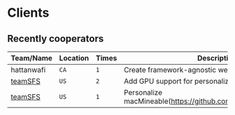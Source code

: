 # Clients

## Recently cooperators

<!--COOPERATORS_STARTS-->
|Team/Name|Location|Times|Description|
|-|-|-|-|
|hattanwafi|`CA`|`1`|Create framework-agnostic web widget|
|[teamSFS](http://team-sfs.xyz/)|`US`|`2`|Add GPU support for personalize macMineable|
|[teamSFS](http://team-sfs.xyz/)|`US`|`1`|Personalize macMineable(https://github.com/2nthony/macmineable)|
<!--COOPERATORS_ENDS-->